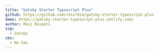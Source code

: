 ```yaml
---
title: "Gatsby Starter Typescript Plus"
github: https://github.com/resir014/gatsby-starter-typescript-plus
demo: https://gatsby-starter-typescript-plus.netlify.com/
author: Resi Respati
ssg:
  - Gatsby
cms:
  - No Cms
---
```

